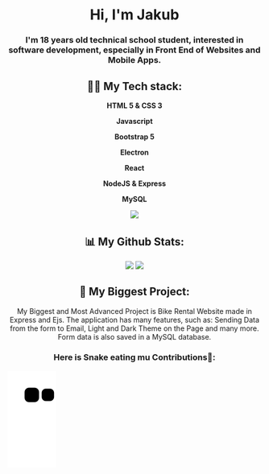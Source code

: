 <h1 align="center">Hi, I'm Jakub</h1>
<h3 align="center">I'm 18 years old technical school student, interested in software development, especially in Front End of Websites and Mobile Apps.</h3>

<h2 align="center">👨‍💻 My Tech stack:</h2>
<p align="center">
    <p align="center"><b>HTML 5 & CSS 3</b></p>
    <p align="center"><b>Javascript</b></p>
    <p align="center"><b>Bootstrap 5</b></p>
    <p align="center"><b>Electron</b></p>
    <p align="center"><b>React</b></p>
    <p align="center"><b>NodeJS & Express</b></p>
    <p align="center"><b>MySQL</b></p>
</p>

<p align="center">
  <a href="https://skillicons.dev">
    <img src="https://skillicons.dev/icons?i=html,css,js,bootstrap,electron,react,nodejs,express,mysql" />
  </a>
</p>


<h2 align="center">📊 My Github Stats:</h2>
<p align="center">
    <picture>
    <source 
      srcset="https://github-readme-stats.vercel.app/api?username=kubaxd864&show_icons=true&theme=react&hide_border=true&bg_color=0D1117"
      media="(prefers-color-scheme: dark)"
    />
    <source
      srcset="https://github-readme-stats.vercel.app/api?username=kubaxd864&show_icons=true"
      media="(prefers-color-scheme: light), (prefers-color-scheme: no-preference)"
    />
    <img src="https://github-readme-stats.vercel.app/api?username=kubaxd864&show_icons=true" />
    </picture>
    <picture>
    <source 
      srcset="https://github-readme-stats.vercel.app/api/top-langs/?username=kubaxd864&langs_count=8&count_private=true&layout=compact&theme=react&hide_border=true&bg_color=0D1117"
      media="(prefers-color-scheme: dark)"
    />
    <source
      srcset="https://github-readme-stats.vercel.app/api/top-langs/?username=kubaxd864&langs_count=8&count_private=true&layout=compact"
      media="(prefers-color-scheme: light), (prefers-color-scheme: no-preference)"
    />
    <img src="https://github-readme-stats.vercel.app/api/top-langs/?username=kubaxd864&langs_count=8&count_private=true&layout=compact&theme=react&hide_border=true&bg_color=0D1117" />
    </picture>
</p>

<h2 align="center">🥇 My Biggest Project:</h2>
<p align="center">
  My Biggest and Most Advanced Project is Bike Rental Website made in Express and Ejs.
  The application has many features, such as: Sending Data from the form to Email, 
  Light and Dark Theme on the Page and many more. Form data is also saved in a MySQL database.
</p>

<h3 align="center">Here is Snake eating mu Contributions🐍:</h3>
<picture>
    <source 
      srcset="https://raw.githubusercontent.com/kubaxd864/kubaxd864/output/github-contribution-grid-snake.svg"
      media="(prefers-color-scheme: dark)"
    />
    <source
      srcset="https://raw.githubusercontent.com/kubaxd864/kubaxd864/output/github-contribution-grid-snake.gif"
      media="(prefers-color-scheme: light), (prefers-color-scheme: no-preference)"
    />
    <img src="https://raw.githubusercontent.com/kubaxd864/kubaxd864/output/github-contribution-grid-snake.svg" />
    </picture>